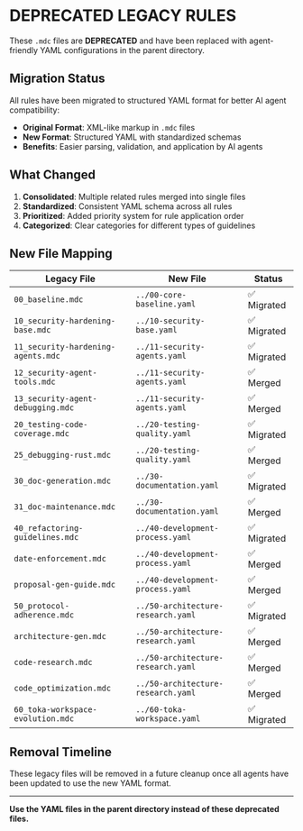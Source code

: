 # DEPRECATED LEGACY RULES

These `.mdc` files are **DEPRECATED** and have been replaced with agent-friendly YAML configurations in the parent directory.

## Migration Status

All rules have been migrated to structured YAML format for better AI agent compatibility:

- **Original Format**: XML-like markup in `.mdc` files
- **New Format**: Structured YAML with standardized schemas
- **Benefits**: Easier parsing, validation, and application by AI agents

## What Changed

1. **Consolidated**: Multiple related rules merged into single files
2. **Standardized**: Consistent YAML schema across all rules
3. **Prioritized**: Added priority system for rule application order
4. **Categorized**: Clear categories for different types of guidelines

## New File Mapping

| Legacy File | New File | Status |
|-------------|----------|---------|
| `00_baseline.mdc` | `../00-core-baseline.yaml` | ✅ Migrated |
| `10_security-hardening-base.mdc` | `../10-security-base.yaml` | ✅ Migrated |
| `11_security-hardening-agents.mdc` | `../11-security-agents.yaml` | ✅ Migrated |
| `12_security-agent-tools.mdc` | `../11-security-agents.yaml` | ✅ Merged |
| `13_security-agent-debugging.mdc` | `../11-security-agents.yaml` | ✅ Merged |
| `20_testing-code-coverage.mdc` | `../20-testing-quality.yaml` | ✅ Migrated |
| `25_debugging-rust.mdc` | `../20-testing-quality.yaml` | ✅ Merged |
| `30_doc-generation.mdc` | `../30-documentation.yaml` | ✅ Migrated |
| `31_doc-maintenance.mdc` | `../30-documentation.yaml` | ✅ Merged |
| `40_refactoring-guidelines.mdc` | `../40-development-process.yaml` | ✅ Migrated |
| `date-enforcement.mdc` | `../40-development-process.yaml` | ✅ Merged |
| `proposal-gen-guide.mdc` | `../40-development-process.yaml` | ✅ Merged |
| `50_protocol-adherence.mdc` | `../50-architecture-research.yaml` | ✅ Migrated |
| `architecture-gen.mdc` | `../50-architecture-research.yaml` | ✅ Merged |
| `code-research.mdc` | `../50-architecture-research.yaml` | ✅ Merged |
| `code_optimization.mdc` | `../50-architecture-research.yaml` | ✅ Merged |
| `60_toka-workspace-evolution.mdc` | `../60-toka-workspace.yaml` | ✅ Migrated |

## Removal Timeline

These legacy files will be removed in a future cleanup once all agents have been updated to use the new YAML format.

---

**Use the YAML files in the parent directory instead of these deprecated files.**
